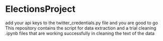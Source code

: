 # ElectionsProject

add your api keys to the twitter_credentials.py file and you are good to go
This repository contains the script for data extraction and a trial cleaning .ipynb files that are working successfully 
in cleaning the text of the data
